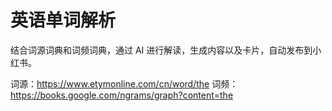 # 英语单词解析

结合词源词典和词频词典，通过 AI 进行解读，生成内容以及卡片，自动发布到小红书。

词源：<https://www.etymonline.com/cn/word/the>
词频：<https://books.google.com/ngrams/graph?content=the>
